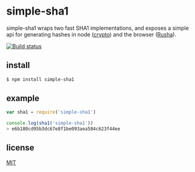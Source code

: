 # simple-sha1
simple-sha1 wraps two fast SHA1 implementations, and exposes a simple api for generating hashes in node ([crypto](http://nodejs.org/api/crypto.html)) and the browser ([Rusha](https://github.com/srijs/rusha)).

[![Build status](https://travis-ci.org/michaelrhodes/simple-sha1.png?branch=master)](https://travis-ci.org/michaelrhodes/simple-sha1)

## install
```sh
$ npm install simple-sha1
```

## example
```js
var sha1 = require('simple-sha1')

console.log(sha1('simple-sha1'))
> e6b180cd95b3dc67e8f1be093aea584c623f44ee
```

## license
[MIT](http://opensource.org/licenses/MIT)
